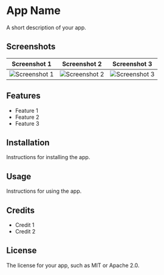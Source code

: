 
# App Name

A short description of your app.

## Screenshots

| Screenshot 1 | Screenshot 2 | Screenshot 3 |
|--------------|--------------|--------------|
| ![Screenshot 1](screenshot-1.png) | ![Screenshot 2](screenshot-2.png) | ![Screenshot 3](screenshot-3.png) |

## Features

- Feature 1
- Feature 2
- Feature 3

## Installation

Instructions for installing the app.

## Usage

Instructions for using the app.

## Credits

- Credit 1
- Credit 2

## License

The license for your app, such as MIT or Apache 2.0.
